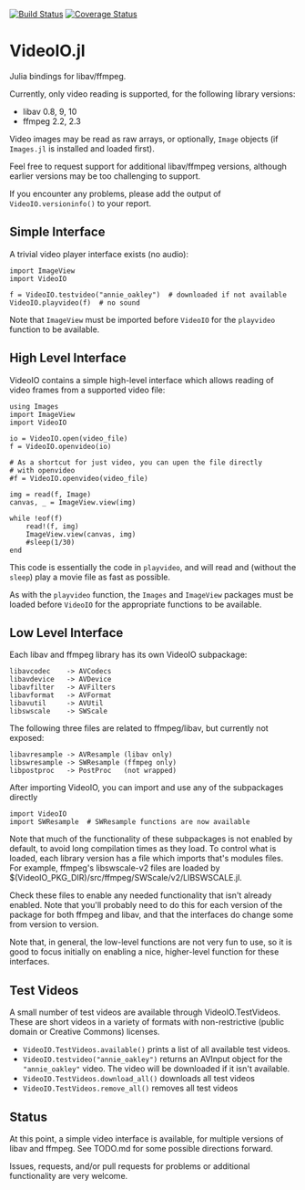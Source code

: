 [![Build Status](https://travis-ci.org/kmsquire/VideoIO.jl.svg)](https://travis-ci.org/kmsquire/VideoIO.jl) [![Coverage Status](https://coveralls.io/repos/kmsquire/VideoIO.jl/badge.png)](https://coveralls.io/r/kmsquire/VideoIO.jl)

VideoIO.jl
==========

Julia bindings for libav/ffmpeg.  

Currently, only video reading is supported, for the following 
library versions:

* libav 0.8, 9, 10
* ffmpeg 2.2, 2.3

Video images may be read as raw arrays, or optionally, `Image`
objects (if `Images.jl` is installed and loaded first).

Feel free to request support for additional libav/ffmpeg 
versions, although earlier versions may be too challenging to
support. 

If you encounter any problems, please add the output
of `VideoIO.versioninfo()` to your report.

Simple Interface
----------------
A trivial video player interface exists (no audio):

    import ImageView
    import VideoIO

    f = VideoIO.testvideo("annie_oakley")  # downloaded if not available
    VideoIO.playvideo(f)  # no sound

Note that `ImageView` must be imported before `VideoIO` for the `playvideo`
function to be available.

High Level Interface
--------------------

VideoIO contains a simple high-level interface which allows reading of 
video frames from a supported video file:

    using Images
    import ImageView
    import VideoIO

    io = VideoIO.open(video_file)
    f = VideoIO.openvideo(io)

    # As a shortcut for just video, you can upen the file directly
    # with openvideo
    #f = VideoIO.openvideo(video_file)

    img = read(f, Image)
    canvas, _ = ImageView.view(img)
    
    while !eof(f)
        read!(f, img)
        ImageView.view(canvas, img)
        #sleep(1/30)
    end

This code is essentially the code in `playvideo`, and will read and 
(without the `sleep`) play a movie file as fast as possible.

As with the `playvideo` function, the `Images` and `ImageView` packages
must be loaded before `VideoIO` for the appropriate functions to be
available.


Low Level Interface
-------------------
Each libav and ffmpeg library has its own VideoIO subpackage:

    libavcodec    -> AVCodecs
    libavdevice   -> AVDevice
    libavfilter   -> AVFilters
    libavformat   -> AVFormat
    libavutil     -> AVUtil
    libswscale    -> SWScale

The following three files are related to ffmpeg/libav, but currently not
exposed:

    libavresample -> AVResample (libav only)
    libswresample -> SWResample (ffmpeg only)
    libpostproc   -> PostProc   (not wrapped)

After importing VideoIO, you can import and use any of the subpackages directly

    import VideoIO
    import SWResample  # SWResample functions are now available

Note that much of the functionality of these subpackages is not enabled
by default, to avoid long compilation times as they load.  To control
what is loaded, each library version has a file which imports that's
modules files.  For example, ffmpeg's libswscale-v2 files are loaded by 
$(VideoIO_PKG_DIR)/src/ffmpeg/SWScale/v2/LIBSWSCALE.jl.

Check these files to enable any needed functionality that isn't already
enabled.  Note that you'll probably need to do this for each version 
of the package for both ffmpeg and libav, and that the interfaces do
change some from version to version.

Note that, in general, the low-level functions are not very fun to use,
so it is good to focus initially on enabling a nice, higher-level 
function for these interfaces. 

Test Videos
-----------

A small number of test videos are available through VideoIO.TestVideos.
These are short videos in a variety of formats with non-restrictive
(public domain or Creative Commons) licenses.

* `VideoIO.TestVideos.available()` prints a list of all available test videos.
* `VideoIO.testvideo("annie_oakley")` returns an AVInput object for the 
  `"annie_oakley"` video.  The video will be downloaded if it isn't available.
* `VideoIO.TestVideos.download_all()` downloads all test videos
* `VideoIO.TestVideos.remove_all()` removes all test videos


Status
------
At this point, a simple video interface is available, for multiple
versions of libav and ffmpeg.  See TODO.md for some possible directions
forward.

Issues, requests, and/or pull requests for problems or additional 
functionality are very welcome.
